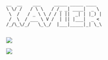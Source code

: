 ```
__  __    ___     _____ _____ ____  
\ \/ /   / \ \   / /_ _| ____|  _ \ 
 \  /   / _ \ \ / / | ||  _| | |_) |
 /  \  / ___ \ V /  | || |___|  _ < 
/_/\_\/_/   \_\_/  |___|_____|_| \_\
                                    
```

![](https://github-readme-stats.vercel.app/api/top-langs/?username=xavierror&hide=css,html&layout=compact&card_width=446&theme=algolia)

![](https://github-readme-stats.vercel.app/api?username=xavierror&show_icons=true&theme=algolia&hide=contribs&count_private=true&include_all_commits=true)
